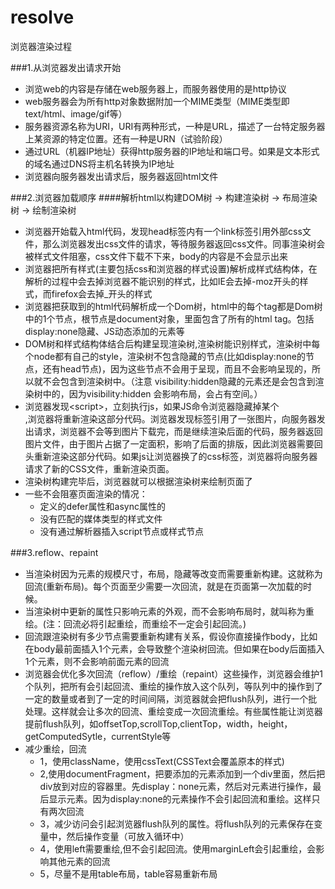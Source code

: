 # resolve
浏览器渲染过程

###1.从浏览器发出请求开始
* 浏览web的内容是存储在web服务器上，而服务器使用的是http协议
* web服务器会为所有http对象数据附加一个MIME类型（MIME类型即text/html、image/gif等）
* 服务器资源名称为URI，URI有两种形式，一种是URL，描述了一台特定服务器上某资源的特定位置。还有一种是URN（试验阶段）
* 通过URL（机器IP地址）获得http服务器的IP地址和端口号。如果是文本形式的域名通过DNS将主机名转换为IP地址
* 浏览器向服务器发出请求后，服务器返回html文件

###2.浏览器加载顺序
####解析html以构建DOM树 -> 构建渲染树 -> 布局渲染树 -> 绘制渲染树
* 浏览器开始载入html代码，发现head标签内有一个link标签引用外部css文件，那么浏览器发出css文件的请求，等待服务器返回css文件。同事渲染树会被样式文件阻塞，css文件下载不下来，body的内容是不会显示出来
* 浏览器把所有样式(主要包括css和浏览器的样式设置)解析成样式结构体，在解析的过程中会去掉浏览器不能识别的样式，比如IE会去掉-moz开头的样式，而firefox会去掉_开头的样式
* 浏览器把获取到的html代码解析成一个Dom树，html中的每个tag都是Dom树中的1个节点，根节点是document对象，里面包含了所有的html tag。包括display:none隐藏、JS动态添加的元素等
* DOM树和样式结构体结合后构建呈现渲染树,渲染树能识别样式，渲染树中每个node都有自己的style，渲染树不包含隐藏的节点(比如display:none的节点，还有head节点)，因为这些节点不会用于呈现，而且不会影响呈现的，所以就不会包含到渲染树中。（注意 visibility:hidden隐藏的元素还是会包含到渲染树中的，因为visibility:hidden 会影响布局，会占有空间。）
* 浏览器发现\<script\>，立刻执行js，如果JS命令浏览器隐藏掉某个<div>,浏览器将重新渲染这部分代码。浏览器发现<img>标签引用了一张图片，向服务器发出请求，浏览器不会等到图片下载完，而是继续渲染后面的代码，服务器返回图片文件，由于图片占据了一定面积，影响了后面的排版，因此浏览器需要回头重新渲染这部分代码。如果js让浏览器换了<link>的css标签，浏览器将向服务器请求了新的CSS文件，重新渲染页面。
* 渲染树构建完毕后，浏览器就可以根据渲染树来绘制页面了
* 一些不会阻塞页面渲染的情况：
    * 定义的defer属性和async属性的
    * 没有匹配的媒体类型的样式文件
    * 没有通过解析器插入script节点或样式节点

###3.reflow、repaint
* 当渲染树因为元素的规模尺寸，布局，隐藏等改变而需要重新构建。这就称为回流(重新布局)。每个页面至少需要一次回流，就是在页面第一次加载的时候。
* 当渲染树中更新的属性只影响元素的外观，而不会影响布局时，就叫称为重绘。(注：回流必将引起重绘，而重绘不一定会引起回流。)
* 回流跟渲染树有多少节点需要重新构建有关系，假设你直接操作body，比如在body最前面插入1个元素，会导致整个渲染树回流。但如果在body后面插入1个元素，则不会影响前面元素的回流
* 浏览器会优化多次回流（reflow）/重绘（repaint）这些操作，浏览器会维护1个队列，把所有会引起回流、重绘的操作放入这个队列，等队列中的操作到了一定的数量或者到了一定的时间间隔，浏览器就会把flush队列，进行一个批处理。这样就会让多次的回流、重绘变成一次回流重绘。有些属性能让浏览器提前flush队列，如offsetTop,scrollTop,clientTop，width，height，getComputedSytle，currentStyle等
* 减少重绘，回流
    * 1，使用className，使用cssText(CSSText会覆盖原本的样式)
    * 2,使用documentFragment，把要添加的元素添加到一个div里面，然后把div放到对应的容器里。先display：none元素，然后对元素进行操作，最后显示元素。因为display:none的元素操作不会引起回流和重绘。这样只有两次回流
    * 3，减少访问会引起浏览器flush队列的属性。将flush队列的元素保存在变量中，然后操作变量（可放入循环中）
    * 4，使用left需要重绘,但不会引起回流。使用marginLeft会引起重绘，会影响其他元素的回流
    * 5，尽量不是用table布局，table容易重新布局
